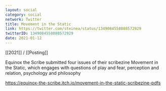 ```yaml
---
layout: social
category: social
network: Twitter
title: Movement in the Static
link: https://twitter.com/steinea/status/1349084558088572929
twitterID: 1349084558088572929
date: 2021-01-12
---
```


[[2021]] / [[Posting]]

Equinox the Scribe submitted four issues of their scribezine Movement in the Static, which engages with questions of play and fear, perception and relation, psychology and philosophy

<https://equinox-the-scribe.itch.io/movement-in-the-static-scribezine-pdfs>
